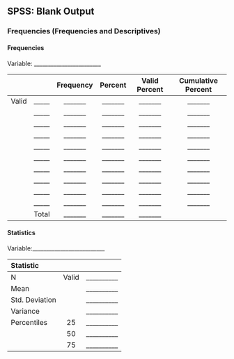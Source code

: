 ## SPSS: Blank Output

### Frequencies (Frequencies and Descriptives)

#### Frequencies

Variable: \_\_\_\_\_\_\_\_\_\_\_\_\_\_\_\_\_\_\_\_\_\_\_\_

|||Frequency|Percent|Valid Percent|Cumulative Percent|
| :- | :- | :-: | :-: | :-: | :-: |
|Valid|\_\_\_\_\_|\_\_\_\_\_\_\_|\_\_\_\_\_\_\_|\_\_\_\_\_\_\_|\_\_\_\_\_\_\_|
| |\_\_\_\_\_|\_\_\_\_\_\_\_|\_\_\_\_\_\_\_|\_\_\_\_\_\_\_|\_\_\_\_\_\_\_|
| |\_\_\_\_\_|\_\_\_\_\_\_\_|\_\_\_\_\_\_\_|\_\_\_\_\_\_\_|\_\_\_\_\_\_\_|
| |\_\_\_\_\_|\_\_\_\_\_\_\_|\_\_\_\_\_\_\_|\_\_\_\_\_\_\_|\_\_\_\_\_\_\_|
| |\_\_\_\_\_|\_\_\_\_\_\_\_|\_\_\_\_\_\_\_|\_\_\_\_\_\_\_|\_\_\_\_\_\_\_|
| |\_\_\_\_\_|\_\_\_\_\_\_\_|\_\_\_\_\_\_\_|\_\_\_\_\_\_\_|\_\_\_\_\_\_\_|
| |\_\_\_\_\_|\_\_\_\_\_\_\_|\_\_\_\_\_\_\_|\_\_\_\_\_\_\_|\_\_\_\_\_\_\_|
| |\_\_\_\_\_|\_\_\_\_\_\_\_|\_\_\_\_\_\_\_|\_\_\_\_\_\_\_|\_\_\_\_\_\_\_|
| |\_\_\_\_\_|\_\_\_\_\_\_\_|\_\_\_\_\_\_\_|\_\_\_\_\_\_\_|\_\_\_\_\_\_\_|
| |\_\_\_\_\_|\_\_\_\_\_\_\_|\_\_\_\_\_\_\_|\_\_\_\_\_\_\_|\_\_\_\_\_\_\_|
| |Total|\_\_\_\_\_\_\_|\_\_\_\_\_\_\_|\_\_\_\_\_\_\_| |

#### Statistics

Variable:\_\_\_\_\_\_\_\_\_\_\_\_\_\_\_\_\_\_\_\_\_\_\_\_\_\_

|Statistic|||
| :- | :-: | :-: |
|N|Valid|\_\_\_\_\_\_\_\_\_\_|
|Mean||\_\_\_\_\_\_\_\_\_\_|
|Std. Deviation||\_\_\_\_\_\_\_\_\_\_|
|Variance||\_\_\_\_\_\_\_\_\_\_|
|Percentiles|25|\_\_\_\_\_\_\_\_\_\_|
| |50|\_\_\_\_\_\_\_\_\_\_|
| |75|\_\_\_\_\_\_\_\_\_\_|

